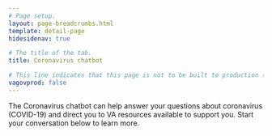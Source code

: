 ```yaml
---
# Page setup.
layout: page-breadcrumbs.html
template: detail-page
hidesidenav: true

# The title of the tab.
title: Coronavirus chatbot

# This line indicates that this page is not to be built to production (www.va.gov)
vagovprod: false
---
```


<div class="va-introtext">
  The Coronavirus chatbot can help answer your questions about coronavirus (COVID-19) and direct you to VA resources available to support you. Start your conversation below to learn more.
</div>


<!--
  The "widget-type" should be registered at
  https://github.com/department-of-veterans-affairs/vets-website/blob/master/src/applications/static-pages/widgetTypes.js>
-->
<div data-widget-type="coronavirus-chatbot"></div>
